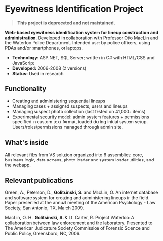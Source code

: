 # 	Eyewitness Identification Project

> **This project is deprecated and not maintained.**

**Web-based eyewitness identification system for lineup construction and administration.**
Developed in collaboration with Professor Otto MacLin and the Waterloo Police Department. Intended use: by police officers, using PDAs and/or smartphones, or laptops.
 
* **Technology:** ASP.NET, SQL Server; written in C# with HTML/CSS and JavaScript
* **Developed:** 2006-2008 (2 versions)
* **Status:** Used in research

## Functionality
* Creating and administering sequential lineups  
* Managing cases + assigned suspects, users and lineups
* Managing suspect photo collection (last tested on 41,000+ items)
* Experimental security model: admin system features + permissions specified in custom text format, loaded during initial system setup. Users/roles/permissions managed through admin site.



## What's inside

All relevant files from VS solution organized into 6 assemblies: core, business logic, data access, photo loader and system loader utilities, and the webapp.

## Relevant publications

Green, A., Peterson, D., **Golitsinski, S.** and MacLin, O. An internet database and software system for creating and administering lineups in the field. Paper presented at the annual meeting of the American Psychology - Law Society, San Antonio, TX, March 2009.

MacLin, O. H., **Golitsinski, S.** & Lt. Carter, R. Project Waterloo: A collaboration between law enforcement and the laboratory. Presented to The American Judicature Society Commission of Forensic Science and Public Policy, Greensboro, NC, 2006.
